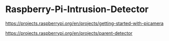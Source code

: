 # Raspberry-Pi-Intrusion-Detector

https://projects.raspberrypi.org/en/projects/getting-started-with-picamera


https://projects.raspberrypi.org/en/projects/parent-detector

